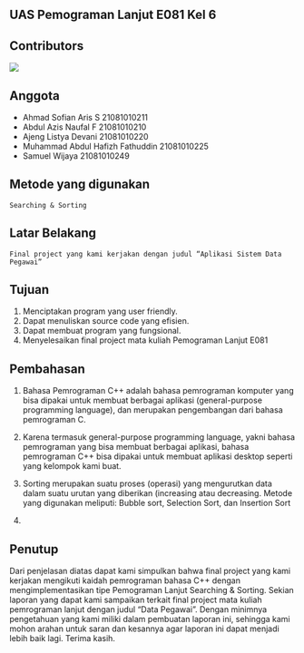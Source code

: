 ## UAS Pemograman Lanjut E081 Kel 6

## Contributors

<a href="https://github.com/iyansaputra/UAS_CUY/graphs/contributors">
  <img src="https://contrib.rocks/image?repo=iyansaputra/UAS_CUY" />
</a>

## Anggota

+ Ahmad Sofian Aris S 21081010211
+ Abdul Azis Naufal F 21081010210
+ Ajeng Listya Devani 21081010220
+ Muhammad Abdul Hafizh Fathuddin 21081010225
+ Samuel Wijaya 21081010249

## Metode yang digunakan

``
Searching & Sorting
``
## Latar Belakang
``
Final project yang kami kerjakan dengan judul “Aplikasi Sistem Data Pegawai” 
``


## Tujuan

1.	Menciptakan program yang user friendly.
2.	Dapat menuliskan source code yang efisien.
3.	Dapat membuat program yang fungsional.
4.	Menyelesaikan final project mata kuliah Pemograman Lanjut E081



## Pembahasan
1.	Bahasa Pemrograman C++ adalah bahasa pemrograman komputer yang bisa dipakai untuk membuat berbagai aplikasi 
    (general-purpose programming language), dan merupakan pengembangan dari bahasa pemrograman C. 
    
2.	Karena termasuk general-purpose programming language, yakni bahasa pemrograman yang bisa membuat berbagai aplikasi, 
    bahasa pemrograman C++ bisa dipakai untuk membuat aplikasi desktop seperti yang kelompok kami buat.
    
3.	Sorting merupakan suatu proses (operasi) yang mengurutkan data dalam suatu urutan yang diberikan (increasing atau decreasing.
    Metode yang digunakan meliputi: Bubble sort, Selection Sort, dan Insertion Sort
    
4.	
    
## Penutup

Dari penjelasan diatas dapat kami simpulkan bahwa final project yang kami kerjakan mengikuti kaidah pemrograman bahasa C++ 
dengan mengimplementasikan tipe Pemograman Lanjut Searching & Sorting. Sekian laporan yang dapat kami sampaikan terkait final project 
mata kuliah pemrograman lanjut dengan judul “Data Pegawai”. Dengan minimnya pengetahuan yang kami miliki dalam pembuatan laporan ini,
sehingga kami mohon arahan untuk saran dan kesannya agar laporan ini dapat menjadi lebih baik lagi. Terima kasih.

